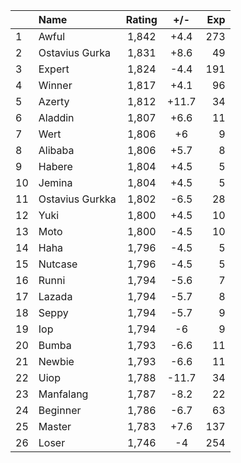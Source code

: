 | |Name|Rating|+/-|Exp|
|-|:---|:----:|:-:|--:|
|1|Awful|1,842|+4.4|273|
|2|Ostavius Gurka|1,831|+8.6|49|
|3|Expert|1,824|-4.4|191|
|4|Winner|1,817|+4.1|96|
|5|Azerty|1,812|+11.7|34|
|6|Aladdin|1,807|+6.6|11|
|7|Wert|1,806|+6|9|
|8|Alibaba|1,806|+5.7|8|
|9|Habere|1,804|+4.5|5|
|10|Jemina|1,804|+4.5|5|
|11|Ostavius Gurkka|1,802|-6.5|28|
|12|Yuki|1,800|+4.5|10|
|13|Moto|1,800|-4.5|10|
|14|Haha|1,796|-4.5|5|
|15|Nutcase|1,796|-4.5|5|
|16|Runni|1,794|-5.6|7|
|17|Lazada|1,794|-5.7|8|
|18|Seppy|1,794|-5.7|9|
|19|Iop|1,794|-6|9|
|20|Bumba|1,793|-6.6|11|
|21|Newbie|1,793|-6.6|11|
|22|Uiop|1,788|-11.7|34|
|23|Manfalang|1,787|-8.2|22|
|24|Beginner|1,786|-6.7|63|
|25|Master|1,783|+7.6|137|
|26|Loser|1,746|-4|254|
